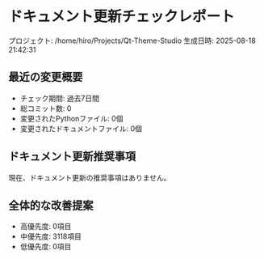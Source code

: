 # ドキュメント更新チェックレポート

プロジェクト: /home/hiro/Projects/Qt-Theme-Studio
生成日時: 2025-08-18 21:42:31

## 最近の変更概要

- チェック期間: 過去7日間
- 総コミット数: 0
- 変更されたPythonファイル: 0個
- 変更されたドキュメントファイル: 0個

## ドキュメント更新推奨事項

現在、ドキュメント更新の推奨事項はありません。

## 全体的な改善提案

- 高優先度: 0項目
- 中優先度: 3118項目
- 低優先度: 0項目
